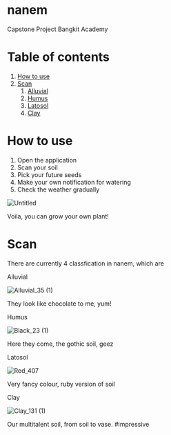 # nanem
Capstone Project Bangkit Academy

# Table of contents
1. [How to use](#introduction)
2. [Scan](#paragraph1)
    1. [Alluvial](#alluvial)
    2. [Humus](#humus)
    3. [Latosol](#latosol)
    4. [Clay](#clay)

# How to use <a name="use"></a>
1. Open the application
2. Scan your soil
3. Pick your future seeds
4. Make your own notification for watering
5. Check the weather gradually

![Untitled](https://user-images.githubusercontent.com/74973390/120377950-fe365500-c347-11eb-82ce-0bd3c8ed1f25.gif)

Voila, you can grow your own plant!

# Scan <a name="scan"></a>
There are currently 4 classfication in nanem, which are

Alluvial <a name="alluvial"></a>

![Alluvial_35 (1)](https://user-images.githubusercontent.com/74973390/120382744-393b8700-c34e-11eb-89b0-bef9151a66e4.jpeg)

They look like chocolate to me, yum!

Humus <a name="humus"></a>

![Black_23 (1)](https://user-images.githubusercontent.com/74973390/120383461-19589300-c34f-11eb-8ddd-a35b9f3ccf7a.jpeg)

Here they come, the gothic soil, geez

Latosol <a name="latosol"></a>

![Red_407](https://user-images.githubusercontent.com/74973390/120382460-dea22b00-c34d-11eb-9ab0-35ff04fa787c.jpeg)

Very fancy colour, ruby version of soil

Clay <a name="clay"></a>

![Clay_131 (1)](https://user-images.githubusercontent.com/74973390/120383627-4f961280-c34f-11eb-8616-112548e2d930.jpeg)

Our multitalent soil, from soil to vase. 
#impressive



